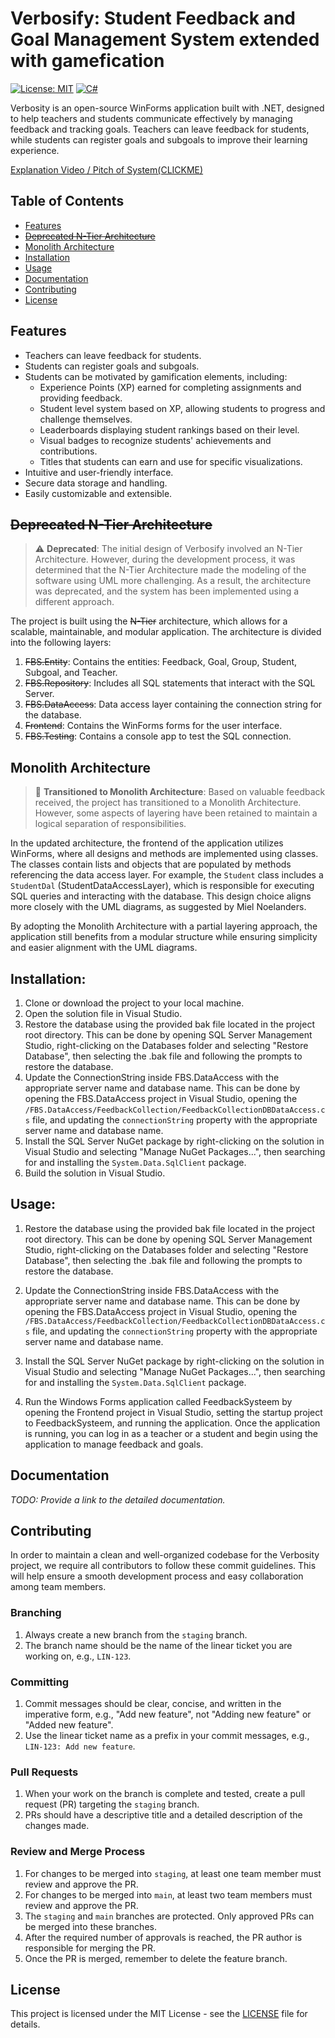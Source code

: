 # Verbosify: Student Feedback and Goal Management System extended with gamefication

[![License: MIT](https://img.shields.io/badge/License-MIT-green.svg)](https://opensource.org/licenses/MIT)
[![C#](https://img.shields.io/badge/C%23-WinForms-brightgreen)](https://docs.microsoft.com/en-us/dotnet/csharp/)

Verbosity is an open-source WinForms application built with .NET, designed to help teachers and students communicate effectively by managing feedback and tracking goals. Teachers can leave feedback for students, while students can register goals and subgoals to improve their learning experience.

[Explanation Video / Pitch of System(CLICKME)](https://www.youtube.com/watch?v=LM9w8CuV1i8)

## Table of Contents

- [Features](#features)
- [~~Deprecated N-Tier Architecture~~](#n-tier-architecture)
- [Monolith Architecture](#monolith-architecture)
- [Installation](#installation)
- [Usage](#usage)
- [Documentation](#documentation)
- [Contributing](#contributing)
- [License](#license)

## Features

- Teachers can leave feedback for students.
- Students can register goals and subgoals.
- Students can be motivated by gamification elements, including:
  - Experience Points (XP) earned for completing assignments and providing feedback.
  - Student level system based on XP, allowing students to progress and challenge themselves.
  - Leaderboards displaying student rankings based on their level.
  - Visual badges to recognize students' achievements and contributions.
  - Titles that students can earn and use for specific visualizations.
- Intuitive and user-friendly interface.
- Secure data storage and handling.
- Easily customizable and extensible.


## ~~Deprecated N-Tier Architecture~~

> :warning: **Deprecated**: The initial design of Verbosify involved an N-Tier Architecture. However, during the development process, it was determined that the N-Tier Architecture made the modeling of the software using UML more challenging. As a result, the architecture was deprecated, and the system has been implemented using a different approach.

The project is built using the ~~N-Tier~~ architecture, which allows for a scalable, maintainable, and modular application. The architecture is divided into the following layers:

1. ~~FBS.Entity~~: Contains the entities: Feedback, Goal, Group, Student, Subgoal, and Teacher.
2. ~~FBS.Repository~~: Includes all SQL statements that interact with the SQL Server.
3. ~~FBS.DataAccess~~: Data access layer containing the connection string for the database.
4. ~~Frontend~~: Contains the WinForms forms for the user interface.
5. ~~FBS.Testing~~: Contains a console app to test the SQL connection.

## Monolith Architecture

> :construction: **Transitioned to Monolith Architecture**: Based on valuable feedback received, the project has transitioned to a Monolith Architecture. However, some aspects of layering have been retained to maintain a logical separation of responsibilities.

In the updated architecture, the frontend of the application utilizes WinForms, where all designs and methods are implemented using classes. The classes contain lists and objects that are populated by methods referencing the data access layer. For example, the `Student` class includes a `StudentDal` (StudentDataAccessLayer), which is responsible for executing SQL queries and interacting with the database. This design choice aligns more closely with the UML diagrams, as suggested by Miel Noelanders.

By adopting the Monolith Architecture with a partial layering approach, the application still benefits from a modular structure while ensuring simplicity and easier alignment with the UML diagrams.


## Installation:

1. Clone or download the project to your local machine.
2. Open the solution file in Visual Studio.
3. Restore the database using the provided bak file located in the project root directory. This can be done by opening SQL Server Management Studio, right-clicking on the Databases folder and selecting "Restore Database", then selecting the .bak file and following the prompts to restore the database.
2. Update the ConnectionString inside FBS.DataAccess with the appropriate server name and database name. This can be done by opening the FBS.DataAccess project in Visual Studio, opening the `/FBS.DataAccess/FeedbackCollection/FeedbackCollectionDBDataAccess.cs` file, and updating the `connectionString` property with the appropriate server name and database name.
5. Install the SQL Server NuGet package by right-clicking on the solution in Visual Studio and selecting "Manage NuGet Packages...", then searching for and installing the `System.Data.SqlClient` package.
6. Build the solution in Visual Studio.

## Usage:

1. Restore the database using the provided bak file located in the project root directory. This can be done by opening SQL Server Management Studio, right-clicking on the Databases folder and selecting "Restore Database", then selecting the .bak file and following the prompts to restore the database.

2. Update the ConnectionString inside FBS.DataAccess with the appropriate server name and database name. This can be done by opening the FBS.DataAccess project in Visual Studio, opening the `/FBS.DataAccess/FeedbackCollection/FeedbackCollectionDBDataAccess.cs` file, and updating the `connectionString` property with the appropriate server name and database name.

3. Install the SQL Server NuGet package by right-clicking on the solution in Visual Studio and selecting "Manage NuGet Packages...", then searching for and installing the `System.Data.SqlClient` package.

4. Run the Windows Forms application called FeedbackSysteem by opening the Frontend project in Visual Studio, setting the startup project to FeedbackSysteem, and running the application. Once the application is running, you can log in as a teacher or a student and begin using the application to manage feedback and goals.


## Documentation

_TODO: Provide a link to the detailed documentation._

## Contributing

In order to maintain a clean and well-organized codebase for the Verbosity project, we require all contributors to follow these commit guidelines. This will help ensure a smooth development process and easy collaboration among team members.

### Branching

1. Always create a new branch from the `staging` branch.
2. The branch name should be the name of the linear ticket you are working on, e.g., `LIN-123`.

### Committing

1. Commit messages should be clear, concise, and written in the imperative form, e.g., "Add new feature", not "Adding new feature" or "Added new feature".
2. Use the linear ticket name as a prefix in your commit messages, e.g., `LIN-123: Add new feature`.

### Pull Requests

1. When your work on the branch is complete and tested, create a pull request (PR) targeting the `staging` branch.
2. PRs should have a descriptive title and a detailed description of the changes made.

### Review and Merge Process

1. For changes to be merged into `staging`, at least one team member must review and approve the PR.
2. For changes to be merged into `main`, at least two team members must review and approve the PR.
3. The `staging` and `main` branches are protected. Only approved PRs can be merged into these branches.
4. After the required number of approvals is reached, the PR author is responsible for merging the PR.
5. Once the PR is merged, remember to delete the feature branch.


## License

This project is licensed under the MIT License - see the [LICENSE](LICENSE) file for details.
